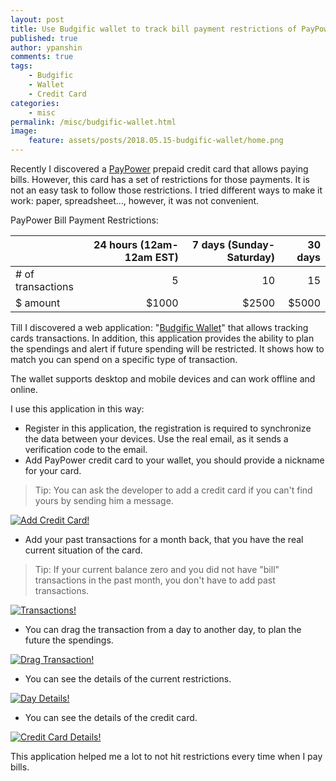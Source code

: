 ```yaml
---
layout: post
title: Use Budgific wallet to track bill payment restrictions of PayPower Credit Card.
published: true
author: ypanshin
comments: true
tags:
    - Budgific
    - Wallet
    - Credit Card
categories:
    - misc
permalink: /misc/budgific-wallet.html
image:
    feature: assets/posts/2018.05.15-budgific-wallet/home.png
---
```

Recently I discovered a [PayPower](https://paypower.ca) prepaid credit card that allows paying bills. However, this card has a set of restrictions for those payments. It is not an easy task to follow those restrictions. I tried different ways to make it work: paper, spreadsheet..., however, it was not convenient. 
<!--more-->

PayPower Bill Payment Restrictions:

|                   | 24 hours (12am-12am EST)  | 7 days (Sunday-Saturday)  | 30 days   |
| ------------------|--------------------------:| -------------------------:| ---------:|
| # of transactions | 5                         | 10                        | 15        |
| $ amount          | $1000                     | $2500                     | $5000     |

Till I discovered a web application: "[Budgific Wallet](https://wallet.budgific.com)" that allows tracking cards transactions. In addition, this application provides the ability to plan the spendings and alert if future spending will be restricted. It shows how to match you can spend on a specific type of transaction.

The wallet supports desktop and mobile devices and can work offline and online.

I use this application in this way:
- Register in this application, the registration is required to synchronize the data between your devices. Use the real email, as it sends a verification code to the email.
- Add PayPower credit card to your wallet, you should provide a nickname for your card. 
> Tip: You can ask the developer to add a credit card if you can't find yours by sending him a message.

[![Add Credit Card!](/assets/posts/2018.05.15-budgific-wallet/add-credit-card.png "Add Credit Card")](#)

- Add your past transactions for a month back, that you have the real current situation of the card. 
> Tip: If your current balance zero and you did not have "bill" transactions in the past month, you don't have to add past transactions.

[![Transactions!](/assets/posts/2018.05.15-budgific-wallet/transactions.png "Transactions")](#)

- You can drag the transaction from a day to another day, to plan the future the spendings.

[![Drag Transaction!](/assets/posts/2018.05.15-budgific-wallet/drag-transaction.png "Drag Transaction")](#)

- You can see the details of the current restrictions.

[![Day Details!](/assets/posts/2018.05.15-budgific-wallet/day-details.png "Day Details")](#)

- You can see the details of the credit card.

[![Credit Card Details!](/assets/posts/2018.05.15-budgific-wallet/card-details.png "Credit Card Details")](#)

This application helped me a lot to not hit restrictions every time when I pay bills.
